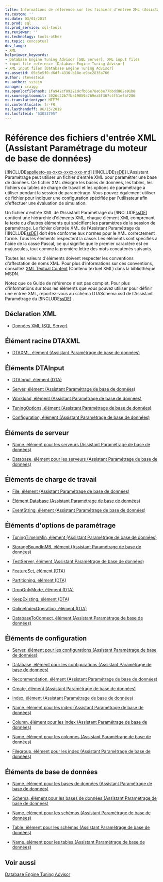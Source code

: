 ```yaml
---
title: Informations de référence sur les fichiers d’entrée XML (Assistant Paramétrage du moteur de base de données) | Microsoft Docs
ms.custom: ''
ms.date: 03/01/2017
ms.prod: sql
ms.prod_service: sql-tools
ms.reviewer: ''
ms.technology: tools-other
ms.topic: conceptual
dev_langs:
- XML
helpviewer_keywords:
- Database Engine Tuning Advisor [SQL Server], XML input files
- input file reference [Database Engine Tuning Advisor]
- XML input files [Database Engine Tuning Advisor]
ms.assetid: 05e5e5f0-d6df-4336-b18e-e9bc2835a766
author: stevestein
ms.author: sstein
manager: craigg
ms.openlocfilehash: 1fa942cf89221dcfb66e78e6be77bbdd882e91b8
ms.sourcegitcommit: 3026c22b7fba19059a769ea5f367c4f51efaf286
ms.translationtype: MTE75
ms.contentlocale: fr-FR
ms.lasthandoff: 06/15/2019
ms.locfileid: "63033795"
---
```

# <a name="xml-input-file-reference-database-engine-tuning-advisor"></a>Référence des fichiers d'entrée XML (Assistant Paramétrage du moteur de base de données)
[!INCLUDE[appliesto-ss-xxxx-xxxx-xxx-md](../../includes/appliesto-ss-xxxx-xxxx-xxx-md.md)]
  [!INCLUDE[ssDE](../../includes/ssde-md.md)] L’Assistant Paramétrage peut utiliser un fichier d’entrée XML pour paramétrer une base de données. Ce fichier XML désigne les bases de données, les tables, les fichiers ou tables de charge de travail et les options de paramétrage à utiliser pendant la session de paramétrage. Vous pouvez également utiliser ce fichier pour indiquer une configuration spécifiée par l'utilisateur afin d'effectuer une évaluation de simulation.  
  
 Un fichier d’entrée XML de l’Assistant Paramétrage du [!INCLUDE[ssDE](../../includes/ssde-md.md)] contient une hiérarchie d’éléments XML, chaque élément XML comprenant le texte ou d’autres éléments qui spécifient les paramètres de la session de paramétrage. Le fichier d’entrée XML de l’Assistant Paramétrage du [!INCLUDE[ssDE](../../includes/ssde-md.md)] doit être conforme aux normes pour le XML correctement formé. Tous les éléments respectent la casse. Les éléments sont spécifiés à l'aide de la casse Pascal, ce qui signifie que le premier caractère est en majuscules, tout comme la première lettre des mots concaténés suivants.  
  
 Toutes les valeurs d'éléments doivent respecter les conventions d'affectation de noms XML. Pour plus d’informations sur ces conventions, consultez [XML Textual Content](https://go.microsoft.com/fwlink/?LinkId=7614) (Contenu textuel XML) dans la bibliothèque MSDN.  
  
 Notez que ce Guide de référence n'est pas complet. Pour plus d'informations sur tous les éléments que vous pouvez utiliser pour définir une entrée XML, reportez-vous au schéma DTASchema.xsd de l'Assistant Paramétrage du [!INCLUDE[ssDE](../../includes/ssde-md.md)] .  
  
## <a name="xml-declaration"></a>Déclaration XML  
  
-   [Données XML &#40;SQL Server&#41;](../../relational-databases/xml/xml-data-sql-server.md)  
  
## <a name="dtaxml-root-element"></a>Élément racine DTAXML  
  
-   [DTAXML, élément &#40;Assistant Paramétrage de base de données&#41;](../../tools/dta/dtaxml-element-dta.md)  
  
## <a name="dtainput-elements"></a>Éléments DTAInput  
  
-   [DTAInput, élément &#40;DTA&#41;](../../tools/dta/dtainput-element-dta.md)  
  
-   [Server, élément &#40;Assistant Paramétrage de base de données&#41;](../../tools/dta/server-element-dta.md)  
  
-   [Workload, élément &#40;Assistant Paramétrage de base de données&#41;](../../tools/dta/workload-element-dta.md)  
  
-   [TuningOptions, élément &#40;Assistant Paramétrage de base de données&#41;](../../tools/dta/tuningoptions-element-dta.md)  
  
-   [Configuration, élément &#40;Assistant Paramétrage de base de données&#41;](../../tools/dta/configuration-element-dta.md)  
  
## <a name="server-elements"></a>Éléments de serveur  
  
-   [Name, élément pour les serveurs &#40;Assistant Paramétrage de base de données&#41;](../../tools/dta/name-element-for-server-dta.md)  
  
-   [Database, élément pour les serveurs &#40;Assistant Paramétrage de base de données&#41;](../../tools/dta/database-element-for-server-dta.md)  
  
## <a name="workload-elements"></a>Éléments de charge de travail  
  
-   [File, élément &#40;Assistant Paramétrage de base de données&#41;](../../tools/dta/file-element-dta.md)  
  
-   [Élément Database &#40;Assistant Paramétrage de base de données&#41;](../../tools/dta/database-element-for-workload-dta.md)  
  
-   [EventString, élément &#40;Assistant Paramétrage de base de données&#41;](../../tools/dta/eventstring-element-dta.md)  
  
## <a name="tuning-options-elements"></a>Éléments d'options de paramétrage  
  
-   [TuningTimeInMin, élément &#40;Assistant Paramétrage de base de données&#41;](../../tools/dta/tuningtimeinmin-element-dta.md)  
  
-   [StorageBoundInMB, élément &#40;Assistant Paramétrage de base de données&#41;](../../tools/dta/storageboundinmb-element-dta.md)  
  
-   [TestServer, élément &#40;Assistant Paramétrage de base de données&#41;](../../tools/dta/testserver-element-dta.md)  
  
-   [FeatureSet, élément &#40;DTA&#41;](../../tools/dta/featureset-element-dta.md)  
  
-   [Partitioning, élément &#40;DTA&#41;](../../tools/dta/partitioning-element-dta.md)  
  
-   [DropOnlyMode, élément &#40;DTA&#41;](../../tools/dta/droponlymode-element-dta.md)  
  
-   [KeepExisting, élément &#40;DTA&#41;](../../tools/dta/keepexisting-element-dta.md)  
  
-   [OnlineIndexOperation, élément &#40;DTA&#41;](../../tools/dta/onlineindexoperation-element-dta.md)  
  
-   [DatabaseToConnect, élément &#40;Assistant Paramétrage de base de données&#41;](../../tools/dta/databasetoconnect-element-dta.md)  
  
## <a name="configuration-elements"></a>Éléments de configuration  
  
-   [Server, élément pour les configurations &#40;Assistant Paramétrage de base de données&#41;](../../tools/dta/server-element-for-configuration-dta.md)  
  
-   [Database, élément pour les configurations &#40;Assistant Paramétrage de base de données&#41;](../../tools/dta/database-element-for-configuration-dta.md)  
  
-   [Recommendation, élément &#40;Assistant Paramétrage de base de données&#41;](../../tools/dta/recommendation-element-dta.md)  
  
-   [Create, élément &#40;Assistant Paramétrage de base de données&#41;](../../tools/dta/create-element-dta.md)  
  
-   [Index, élément &#40;Assistant Paramétrage de base de données&#41;](../../tools/dta/index-element-dta.md)  
  
-   [Name, élément pour les index &#40;Assistant Paramétrage de base de données&#41;](../../tools/dta/name-element-for-index-dta.md)  
  
-   [Column, élément pour les index &#40;Assistant Paramétrage de base de données&#41;](../../tools/dta/column-element-for-index-dta.md)  
  
-   [Name, élément pour les colonnes &#40;Assistant Paramétrage de base de données&#41;](../../tools/dta/name-element-for-column-dta.md)  
  
-   [Filegroup, élément pour les index &#40;Assistant Paramétrage de base de données&#41;](../../tools/dta/filegroup-element-for-index-dta.md)  
  
## <a name="database-elements"></a>Éléments de base de données  
  
-   [Name, élément pour les bases de données &#40;Assistant Paramétrage de base de données&#41;](../../tools/dta/name-element-for-database-dta.md)  
  
-   [Schema, élément pour les bases de données &#40;Assistant Paramétrage de base de données&#41;](../../tools/dta/schema-element-for-database-dta.md)  
  
-   [Name, élément pour les schémas &#40;Assistant Paramétrage de base de données&#41;](../../tools/dta/name-element-for-schema-dta.md)  
  
-   [Table, élément pour les schémas &#40;Assistant Paramétrage de base de données&#41;](../../tools/dta/table-element-for-schema-dta.md)  
  
-   [Name, élément pour les tables &#40;Assistant Paramétrage de base de données&#41;](../../tools/dta/name-element-for-table-dta.md)  
  
## <a name="see-also"></a>Voir aussi  
 [Database Engine Tuning Advisor](../../relational-databases/performance/database-engine-tuning-advisor.md)  
  
  
